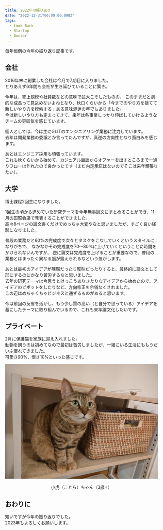 ```yaml
---
title: 2022年の振り返り
date: "2022-12-31T00:00:00.000Z"
tags:
  - Look Back
  - Startup
  - Doctor
---
```


毎年恒例の今年の振り返り記事です。

## 会社

2016年末に創業した会社は今月で7期目に入りました。<br>
とりあえず6年間も会社が生き延びていることに驚き。

今年は、売上規模や社員数などの意味で拡大こそしたものの、
このままだと劇的な成長って見込めないよねとなり、秋口くらいから「今までのやり方を捨てて新しいやり方を模索する」ある意味混迷の年でもありました。<br>
今は新しいやり方も定まってきて、来年は各事業しっかり伸ばしていけるようなチームの雰囲気を感じています。

個人としては、今は主にGLITのエンジニアリング業務に注力しています。<br>
去年は開発業務の委譲とか言ってたんですが、真逆の方向性となり面白みを感じます。

あとはエンジニア採用も頑張っています。<br>
これも秋くらいから始めて、カジュアル面談からオファーを出すところまで一通りフローは作れたので良かったです（まだ内定承諾はないのでそこは来年頑張りたい）。

## 大学

博士課程2回生になりました。

1回生の頃から進めていた研究テーマを今年無事論文にまとめることができ、11月の国際会議で発表することができました。<br>
高々8ページの論文書くだけでめっちゃ大変やなと思いましたが、すごく良い経験になりました。

普段の業務だと60%の完成度で次々とタスクをこなしていくというスタイルになりがちで、
なかなかその完成度を70〜80%に上げていくということに時間をかけられないんですが、
逆に論文は完成度を上げることが重要なので、普段の業務とはまったく異なる脳が鍛えられるなという気がします。

あとは最初のアイデアが陳腐だったり曖昧だったりすると、最終的に論文として形にするのにかなり苦労するなと思いました。<br>
去年の研究テーマは今思うとけっこうありきたりなアイデアから始めたので、アイデアのピボットをしたりなど、方向修正を余儀なくされました。<br>
この辺はめちゃくちゃビジネスと通ずるものがあると思います。

今は前回の反省を活かし、もう少し質の高い（と自分で思っている）アイデアを基にしたテーマに取り組んでいるので、これも来年論文化したいです。

## プライベート

2月に保護猫を家族に迎え入れました。<br>
動物を飼うのは初めてなので最初は苦労しましたが、一緒にいる生活にももうだいぶ慣れてきました。<br>
可愛さ90%、憎さ10%といった感じです。

![kotora](kotora.jpg)

<p style="text-align: center">小虎（ことら）ちゃん（3歳♀）</p>

## おわりに

短いですが今年の振り返りでした。<br>
2023年もよろしくお願いします。
